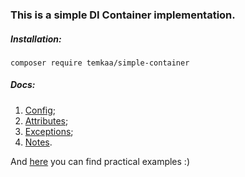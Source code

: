 ### This is a simple DI Container implementation.

##### Installation:
```composer
composer require temkaa/simple-container
```

##### Docs:
1. [Config](./docs/01_container_config.md);
2. [Attributes](./docs/02_attributes.md);
3. [Exceptions](./docs/03_exceptions.md);
4. [Notes](./docs/04_notes.md).

And [here](./examples) you can find practical examples :)
